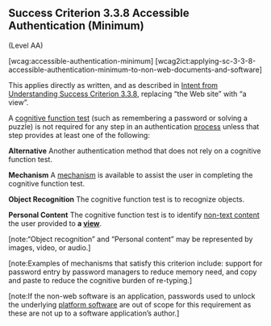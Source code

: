 ## Success Criterion 3.3.8 Accessible Authentication (Minimum)

(Level AA)

[wcag:accessible-authentication-minimum]
[wcag2ict:applying-sc-3-3-8-accessible-authentication-minimum-to-non-web-documents-and-software]

This applies directly as written, and as described in [Intent from Understanding Success Criterion 3.3.8](https://www.w3.org/WAI/WCAG22/Understanding/accessible-authentication-minimum), replacing “the Web site” with “a view”.

A [cognitive function test](https://www.w3.org/TR/wcag2ict-22/#dfn-cognitive-function-test) (such as remembering a password or solving a puzzle) is not required for any step in an authentication [process](https://www.w3.org/TR/WCAG22/#dfn-processes) unless that step provides at least one of the following:

**Alternative**
Another authentication method that does not rely on a cognitive function test.

**Mechanism**
A [mechanism](https://www.w3.org/TR/WCAG22/#dfn-mechanism) is available to assist the user in completing the cognitive function test.

**Object Recognition**
The cognitive function test is to recognize objects.

**Personal Content**
The cognitive function test is to identify [non-text content](https://www.w3.org/TR/WCAG22/#dfn-non-text-content) the user provided to **a [view](https://www.w3.org/TR/wcag-3.0/#dfn-views)**.

[note:“Object recognition” and “Personal content” may be represented by images, video, or audio.]

[note:Examples of mechanisms that satisfy this criterion include: support for password entry by password managers to reduce memory need, and copy and paste to reduce the cognitive burden of re-typing.]

[note:If the non-web software is an application, passwords used to unlock the underlying [platform software](https://www.w3.org/TR/wcag2ict-22/#platform-software) are out of scope for this requirement as these are not up to a software application’s author.]
